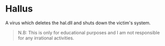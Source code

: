 # Hallus
A virus which deletes the hal.dll and shuts down the victim's system. 

> N.B: This is only for educational purposes and I am not responsible for any irrational activities.
